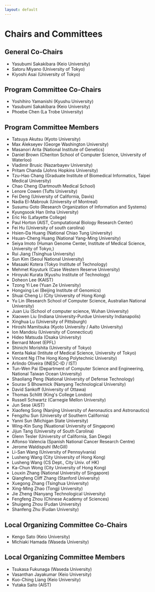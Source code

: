 ```yaml
---
layout: default
---
```


# Chairs and Committees

## General Co-Chairs

* Yasubumi Sakakibara (Keio University)
* Satoru Miyano (University of Tokyo)
* Kiyoshi Asai (University of Tokyo)

## Program Committee Co-Chairs

* Yoshihiro Yamanishi (Kyushu University)
* Yasubumi Sakakibara (Keio University)
* Phoebe Chen (La Trobe University)

## Program Committee Members

* Tatsuya Akutsu (Kyoto University)
* Max Alekseyev (George Washington University)
* Masanori Arita (National Institute of Genetics)
* Daniel Brown (Cheriton School of Computer Science, University of Waterloo)
* Vladimir Brusic (Nazarbayev University)
* Pritam Chanda (Johns Hopkins University)
* Tzu-Hao Chang (Graduate Institute of Biomedical Informatics, Taipei Medical University)
* Chao Cheng (Dartmouth Medical School)
* Lenore Cowen (Tufts University)
* Fei Deng (University of California, Davis)
* Nadia El-Mabrouk (University of Montreal)
* Susumu Goto (Research Organization of Information and Systems)
* Kyungsook Han (Inha University)
* Eric Ho (Lafayette College)
* Paul Horton (AIST, Computational Biology Research Center)
* Fei Hu (University of south carolina)
* Hsien-Da Huang (National Chiao Tung University)
* Hsuan-Cheng Huang (National Yang-Ming University)
* Seiya Imoto (Human Genome Center, Institute of Medical Science, University of Tokyo,)
* Rui Jiang (Tsinghua University)
* Sun Kim (Seoul National University)
* Masaaki Kotera (Tokyo Institute of Technology)
* Mehmet Koyuturk (Case Western Reserve University)
* Hiroyuki Kurata (Kyushu Institute of Technology)
* Doheon Lee (KAIST)
* Tzong Yi Lee (Yuan Ze University)
* Hongxing Lei (Beijing Institute of Genomics)
* Shuai Cheng Li (City University of Hong Kong)
* Yu Lin (Research School of Computer Science, Australian National University)
* Juan Liu (School of computer science, Wuhan University)
* Xiaowen Liu (Indiana University-Purdue University Indianapolis)
* Xinghua Lu (University of Pittsburgh)
* Hiroshi Mamitsuka (Kyoto University / Aalto University)
* Ion Mandoiu (University of Connecticut)
* Hideo Matsuda (Osaka University)
* Bernard Moret (EPFL)
* Shinichi Morishita (University of Tokyo)
* Kenta Nakai (Intitute of Medical Science, University of Tokyo)
* Vincent Ng (The Hong Kong Polytechnic University)
* Arlindo Oliveira (INESC-ID / IST)
* Tun-Wen Pai (Department of Computer Science and Engineering, National Taiwan Ocean University)
* Shaoliang Peng (National University of Defense Technology)
* Sourav S Bhowmick (Nanyang Technological University)
* David Sankoff (University of Ottawa)
* Thomas Schlitt (King's College London)
* Russell Schwartz (Carnegie Mellon University)
* Jun Sese (AIST)
* Xiaofeng Song (Nanjing University of Aeronautics and Astronautics)
* Fengzhu Sun (University of Southern California)
* Yanni Sun (Michigan State University)
* Wing-Kin Sung (Nuational University of Singapore)
* Jijun Tang (University of South Carolina)
* Glenn Tesler (University of California, San Diego)
* Alfonso Valencia (Spanish National Cancer Research Centre)
* Jerome Waldispuhl (McGill)
* Li-San Wang (University of Pennsylvania)
* Lusheng Wang (City University of Hong Kong)
* Lusheng Wang (CS Dept., City Univ. of HK)
* Ka-Chun Wong (City University of Hong Kong)
* Louxin Zhang (National University of Singapore)
* Qiangfeng Cliff Zhang (Stanford University)
* Xuegong Zhang (Tsinghua University)
* Xing-Ming Zhao (Tongji University)
* Jie Zheng (Nanyang Technological University)
* Fengfeng Zhou (Chinese Academy of Sciences)
* Shuigeng Zhou (Fudan University)
* Shanfeng Zhu (Fudan University)

## Local Organizing Committee Co-Chairs

* Kengo Sato (Keio University)
* Michiaki Hamada (Waseda University)

## Local Organizing Committee Members

* Tsukasa Fukunaga (Waseda University)
* Vasanthan Jayakumar (Keio University)
* Kuo-Ching Liang (Keio University)
* Yutaka Saito (AIST)
